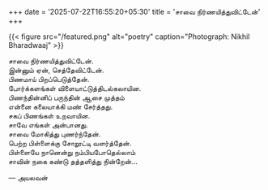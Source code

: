 +++
date = '2025-07-22T16:55:20+05:30'
title = 'சாவை நிர்ணயித்துவிட்டேன்'
+++

{{< figure src="/featured.png" alt="poetry" caption="Photograph: Nikhil Bharadwaaj" >}}

சாவை நிர்ணயித்துவிட்டேன்.<br>
இன்னும் ஏன், செத்தேவிட்டேன். <br>
பிணமாய் பிறப்பெடுத்தேன். <br>
போர்க்களங்கள் விளையாட்டுத்திடல்கலாயின. <br>
பிணந்தின்னிப் பருந்தின் ஆசை முத்தம் <br>
என்னை கலையாக்கி மண் சேர்த்தது. <br>
சகப் பிணங்கள் உறவாயின. <br>
சாவே எங்கள் அன்பானது. <br>
சாவை மோகித்து புணர்ந்தேன். <br>
பெற்ற பிள்ளைக்கு சோறூட்டி வளர்த்தேன். <br>
பிள்ளையே நானென்று நம்பியபோதெல்லாம்<br>
சாவின் நகை கண்டு தத்தளித்து நின்றேன்...<br>


— அயலவன்
